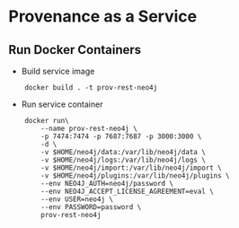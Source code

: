 # Provenance as a Service


## Run Docker Containers
- Build service image
```
    docker build . -t prov-rest-neo4j
``` 

- Run service container
```
    docker run\
        --name prov-rest-neo4j \
        -p 7474:7474 -p 7687:7687 -p 3000:3000 \
        -d \
        -v $HOME/neo4j/data:/var/lib/neo4j/data \
        -v $HOME/neo4j/logs:/var/lib/neo4j/logs \
        -v $HOME/neo4j/import:/var/lib/neo4j/import \
        -v $HOME/neo4j/plugins:/var/lib/neo4j/plugins \
        --env NEO4J_AUTH=neo4j/password \
        --env NEO4J_ACCEPT_LICENSE_AGREEMENT=eval \
        --env USER=neo4j \
        --env PASSWORD=password \
        prov-rest-neo4j
```


